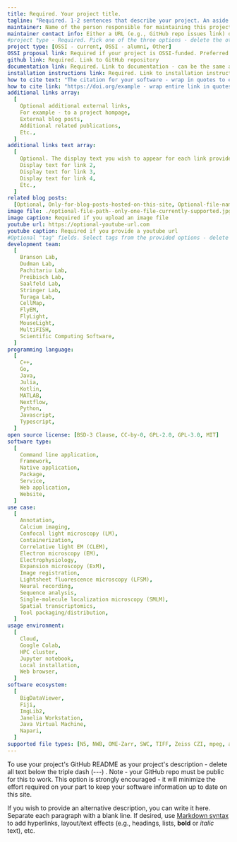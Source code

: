 ```yaml
---
title: Required. Your project title.
tagline: "Required. 1-2 sentences that describe your project. An aside: if you use a colon in a field value, you must wrap the entire phrase in quotes. Otherwise, quotes are not required."
maintainer: Name of the person responsible for maintaining this project page.
maintainer contact info: Either a URL (e.g., GitHub repo issues link) or email in the format of mailto:email@example.com
#project type - Required. Pick one of the three options - delete the other two.
project type: [OSSI - current, OSSI - alumni, Other]
OSSI proposal link: Required if your project is OSSI-funded. Preferred - upload the proposal as a PDF to `public/proposals` and provide the link in the format `../../proposals/PROPOSAL.pdf`. Other option - URL to the externally hosted proposal.
github link: Required. Link to GitHub repository
documentation link: Required. Link to documentation - can be the same as the GitHub repo if the README is the documentation
installation instructions link: Required. Link to installation instructions - can be the same as the GitHub repo
how to cite text: "The citation for your software - wrap in quotes to ensure colons are interpreted correctly. If your software doesn't have an associated published paper or DOI, delete or comment-out this field to use your GitHub repo as the default."
how to cite link: "https://doi.org/example - wrap entire link in quotes. If a DOI is not available, then delete or comment-out this field to use your GitHub repo as the default."
additional links array:
  [
    Optional additional external links,
    For example - to a project hompage,
    External blog posts,
    Additional related publications,
    Etc.,
  ]
additional links text array:
  [
    Optional. The display text you wish to appear for each link provided above,
    Display text for link 2,
    Display text for link 3,
    Display text for link 4,
    Etc.,
  ]
related blog posts:
  [Optional, Only-for-blog-posts-hosted-on-this-site, Optional-file-name]
image file: ./optional-file-path--only-one-file-currently-supported.jpg
image caption: Required if you upload an image file
youtube url: https://optional-youtube-url.com
youtube caption: Required if you provide a youtube url
#Optional "tag" fields. Select tags from the provided options - delete the options that are not applicable. If you feel another option is required to describe your project, add it and then note this in your pull request.
development team:
  [
    Branson Lab,
    Dudman Lab,
    Pachitariu Lab,
    Preibisch Lab,
    Saalfeld Lab,
    Stringer Lab,
    Turaga Lab,
    CellMap,
    FlyEM,
    FlyLight,
    MouseLight,
    MultiFISH,
    Scientific Computing Software,
  ]
programming language:
  [
    C++,
    Go,
    Java,
    Julia,
    Kotlin,
    MATLAB,
    Nextflow,
    Python,
    Javascript,
    Typescript,
  ]
open source license: [BSD-3 Clause, CC-by-0, GPL-2.0, GPL-3.0, MIT]
software type:
  [
    Command line application,
    Framework,
    Native application,
    Package,
    Service,
    Web application,
    Website,
  ]
use case:
  [
    Annotation,
    Calcium imaging,
    Confocal light microscopy (LM),
    Containerization,
    Correlative light EM (CLEM),
    Electron microscopy (EM),
    Electrophysiology,
    Expansion microscopy (ExM),
    Image registration,
    Lightsheet fluorescence microscopy (LFSM),
    Neural recording,
    Sequence analysis,
    Single-molecule localization microscopy (SMLM),
    Spatial transcriptomics,
    Tool packaging/distribution,
  ]
usage environment:
  [
    Cloud,
    Google Colab,
    HPC cluster,
    Jupyter notebook,
    Local installation,
    Web browser,
  ]
software ecosystem:
  [
    BigDataViewer,
    Fiji,
    ImgLib2,
    Janelia Workstation,
    Java Virtual Machine,
    Napari,
  ]
supported file types: [N5, NWB, OME-Zarr, SWC, TIFF, Zeiss CZI, mpeg, avi]
---
```


To use your project's GitHub README as your project's description - delete all text below the triple dash (---) . Note - your GitHub repo must be public for this to work. This option is strongly encouraged - it will minimize the effort required on your part to keep your software information up to date on this site.

If you wish to provide an alternative description, you can write it here. Separate each paragraph with a blank line. If desired, use [Markdown syntax](https://www.markdownguide.org/basic-syntax/) to add hyperlinks, layout/text effects (e.g., headings, lists, **bold** or _italic_ text), etc.

